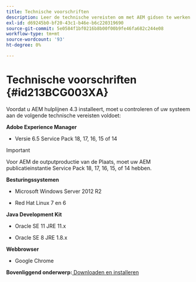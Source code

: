 ```yaml
---
title: Technische voorschriften
description: Leer de technische vereisten om met AEM gidsen te werken
exl-id: d69245b0-bf20-43c1-b46e-b6c220319690
source-git-commit: 5e0584f1bf0216b8b00f00b9fe46fa682c244e08
workflow-type: tm+mt
source-wordcount: '93'
ht-degree: 0%

---
```


# Technische voorschriften {#id213BCG003XA}

Voordat u AEM hulplijnen 4.3 installeert, moet u controleren of uw systeem aan de volgende technische vereisten voldoet:

**Adobe Experience Manager**

- Versie 6.5 Service Pack 18, 17, 16, 15 of 14

>[!IMPORTANT]
>
> Voor AEM de outputproductie van de Plaats, moet uw AEM publicatieinstantie Service Pack 18, 17, 16, 15, of 14 hebben.

**Besturingssystemen**

- Microsoft Windows Server 2012 R2

- Red Hat Linux 7 en 6


**Java Development Kit**

- Oracle SE 11 JRE 11.x

- Oracle SE 8 JRE 1.8.x


**Webbrowser**

- Google Chrome


**Bovenliggend onderwerp:**[ Downloaden en installeren](download-install.md)
